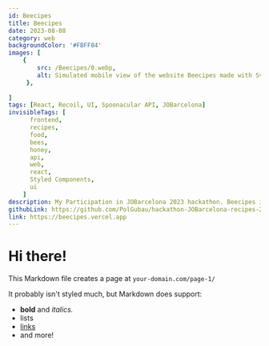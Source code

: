 ```yaml
---
id: Beecipes
title: Beecipes
date: 2023-08-08
category: web
backgroundColor: '#FBFF84'
images: [
    {
        src: /Beecipes/0.webp,
        alt: Simulated mobile view of the website Beecipes made with SvelteKit,
     },
     
]
tags: [React, Recoil, UI, Spoonacular API, JOBarcelona]
invisibleTags: [
      frontend,
      recipes,
      food,
      bees,
      honey,
      api,
      web,
      react,
      Styled Components,
      ui
    ]
description: My Participation in JOBarcelona 2023 hackathon. Beecipes is a recipe app that uses the Spoonacular API to fetch recipes and display them in a user-friendly way.
githubLink: https://github.com/PolGubau/hackathon-JOBarcelona-recipes-2023,
link: https://beecipes.vercel.app
---
```


# Hi there!

This Markdown file creates a page at `your-domain.com/page-1/`

It probably isn't styled much, but Markdown does support:
- **bold** and _italics._
- lists
- [links](https://astro.build)
- and more!